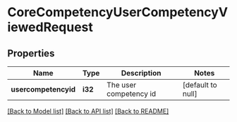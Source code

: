 # CoreCompetencyUserCompetencyViewedRequest

## Properties

Name | Type | Description | Notes
------------ | ------------- | ------------- | -------------
**usercompetencyid** | **i32** | The user competency id | [default to null]

[[Back to Model list]](../README.md#documentation-for-models) [[Back to API list]](../README.md#documentation-for-api-endpoints) [[Back to README]](../README.md)


